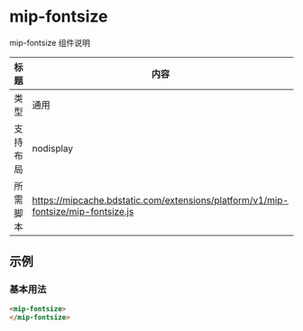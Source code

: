 # mip-fontsize

mip-fontsize 组件说明

标题|内容
----|----
类型|通用
支持布局|nodisplay
所需脚本|https://mipcache.bdstatic.com/extensions/platform/v1/mip-fontsize/mip-fontsize.js

## 示例

### 基本用法
```html
<mip-fontsize>
</mip-fontsize>
```

